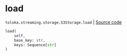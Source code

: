 # load
`toloka.streaming.storage.S3Storage.load` | [Source code](https://github.com/Toloka/toloka-kit/blob/v1.2.2/src/streaming/storage.py#L224)

```python
load(
    self,
    base_key: str,
    keys: Sequence[str]
)
```

